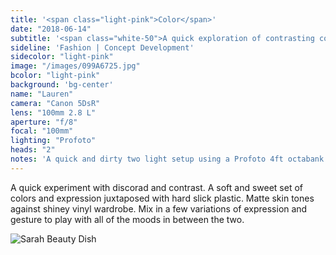 ```yaml
---
title: '<span class="light-pink">Color</span>'
date: "2018-06-14"
subtitle: '<span class="white-50">A quick exploration of contrasting colors and textures. <span class="fw7">Discord.</span></span>'
sideline: 'Fashion | Concept Development'
sidecolor: "light-pink"
image: "/images/099A6725.jpg"
bcolor: "light-pink"
background: 'bg-center'
name: "Lauren"
camera: "Canon 5DsR"
lens: "100mm 2.8 L"
aperture: "f/8"
focal: "100mm"
lighting: "Profoto"
heads: "2"
notes: 'A quick and dirty two light setup using a Profoto 4ft octabank as background as well as rim lights, beauty dish and reflector in front.'
---
```

A quick experiment with discorad and contrast. A soft and sweet set of colors and expression juxtaposed with hard slick plastic. Matte skin tones against shiney vinyl wardrobe. Mix in a few variations of expression and gesture to play with all of the moods in between the two.

![Sarah Beauty Dish](/images/099A6896.jpg)



